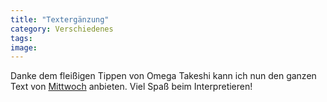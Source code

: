 ```yaml
---
title: "Textergänzung"
category: Verschiedenes
tags: 
image: 
---
```


Danke dem fleißigen Tippen von Omega Takeshi kann ich nun den ganzen Text von [Mittwoch](/downloads) anbieten. Viel Spaß beim Interpretieren!

